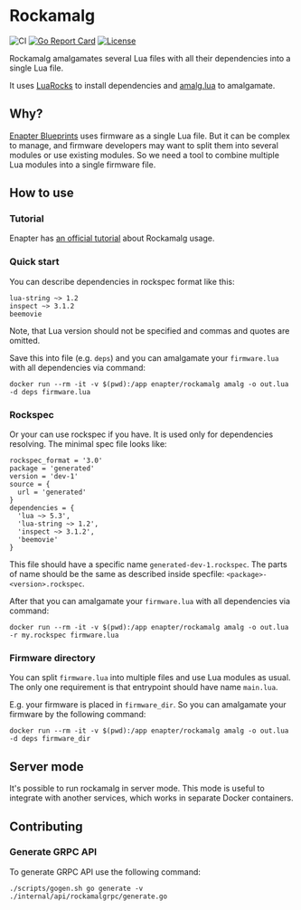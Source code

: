 # Rockamalg
![CI](https://github.com/Enapter/rockamalg/workflows/publish/badge.svg)
[![Go Report Card](https://goreportcard.com/badge/github.com/Enapter/rockamalg)](https://goreportcard.com/report/github.com/Enapter/rockamalg)
[![License](https://img.shields.io/github/license/Enapter/rockamalg)](LICENSE)

Rockamalg amalgamates several Lua files with all their dependencies into a single Lua file.

It uses [LuaRocks](https://luarocks.org/) to install dependencies and [amalg.lua](https://github.com/siffiejoe/lua-amalg/) to amalgamate.

## Why?

[Enapter Blueprints](https://developers.enapter.com/docs/#blueprints) uses firmware as a single Lua file. But it can be complex to manage, and firmware developers may want to split them into several modules or use existing modules. So we need a tool to combine multiple Lua modules into a single firmware file.

## How to use

### Tutorial

Enapter has [an official tutorial](https://developers.enapter.com/docs/tutorial/lua-complex/multi-file) about Rockamalg usage.

### Quick start

You can describe dependencies in rockspec format like this:
```
lua-string ~> 1.2
inspect ~> 3.1.2
beemovie
```

Note, that Lua version should not be specified and commas and quotes are omitted.

Save this into file (e.g. `deps`) and you can amalgamate your `firmware.lua` with all dependencies via command:
```
docker run --rm -it -v $(pwd):/app enapter/rockamalg amalg -o out.lua -d deps firmware.lua
```

### Rockspec

Or your can use rockspec if you have. It is used only for dependencies resolving. The minimal spec file looks like:
```
rockspec_format = '3.0'
package = 'generated'
version = 'dev-1'
source = {
  url = 'generated'
}
dependencies = {
  'lua ~> 5.3',
  'lua-string ~> 1.2',
  'inspect ~> 3.1.2',
  'beemovie'
}
```

This file should have a specific name `generated-dev-1.rockspec`. The parts of name should be the same as described inside specfile: `<package>-<version>.rockspec`.

After that you can amalgamate your `firmware.lua` with all dependencies via command:
```
docker run --rm -it -v $(pwd):/app enapter/rockamalg amalg -o out.lua -r my.rockspec firmware.lua
```

### Firmware directory

You can split `firmware.lua` into multiple files and use Lua modules as usual. The only one requirement is that entrypoint should have name `main.lua`.

E.g. your firmware is placed in `firmware_dir`. So you can amalgamate your firmware by the following command:
```
docker run --rm -it -v $(pwd):/app enapter/rockamalg amalg -o out.lua -d deps firmware_dir
```

## Server mode

It's possible to run rockamalg in server mode. This mode is useful to integrate with another services, which works in separate Docker containers.

## Contributing
### Generate GRPC API
To generate GRPC API use the following command:
```
./scripts/gogen.sh go generate -v ./internal/api/rockamalgrpc/generate.go
```
